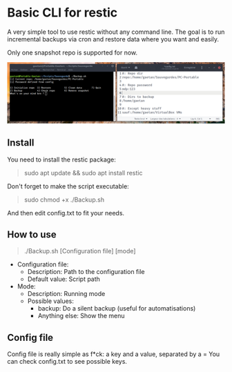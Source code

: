 # Basic CLI for restic

A very simple tool to use restic without any command line.
The goal is to run incremental backups via cron and restore data where you want and easily.

Only one snapshot repo is supported for now.

![Preview](https://raw.githubusercontent.com/Gaetan-LeGac/restic-menu/master/preview.png "Preview")

## Install

You need to install the restic package:

> sudo apt update && sudo apt install restic

Don't forget to make the script executable:

> sudo chmod +x ./Backup.sh

And then edit config.txt to fit your needs.

## How to use

> ./Backup.sh [Configuration file] [mode]

* Configuration file:
	- Description: Path to the configuration file
	- Default value: Script path
* Mode:
	- Description: Running mode
	- Possible values:
		- backup: Do a silent backup (useful for automatisations)
		- Anything else: Show the menu

## Config file

Config file is really simple as f*ck: a key and a value, separated by a =
You can check config.txt to see possible keys.
